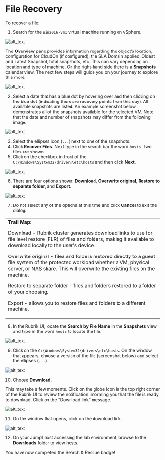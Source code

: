 # File Recovery

To recover a file:

1. Search for the `Win2016-vm1` virtual machine running on vSphere.

![alt_text](images/image19.png "image_tooltip")

   The **Overview** pane provides information regarding the object’s location, configuration for CloudOn (if configured), the SLA Domain applied, Oldest and Latest Snapshot, total snapshots, etc. This can vary depending on location and type of machine. On the right-hand side there is a **Snapshots** calendar view. The next few steps will guide you on your journey to explore this more.

![alt_text](images/image20.png "image_tooltip")

2. Select a date that has a blue dot by hovering over and then clicking on the blue dot (indicating there are recovery points from this day). All available snapshots are listed. An example screenshot below demonstrates all of the snapshots available for the selected VM. Note that the date and number of snapshots may differ from the following image.

![alt_text](images/image21.png "image_tooltip")

3. Select the ellipses icon (`...`) next to one of the snapshots.
4. Click **Recover Files**. Next type in the search bar the word `hosts`. Two files are shown.
5. Click on the checkbox in front of the `C:\Windows\System32\drivers\etc\hosts` and then click **Next**.

![alt_text](images/image22.png "image_tooltip")

6. There are four options shown: **Download**, **Overwrite original**, **Restore to separate folder**, and **Export**.

![alt_text](images/image23.png "image_tooltip")

7. Do not select any of the options at this time and click **Cancel** to exit the dialog.

<table>
  <tr>
   <td><strong>Trail Map:</strong>

Download - Rubrik cluster generates download links to use for file level restore (FLR) of files and folders, making it available to download locally to the user's device.

Overwrite original - files and folders restored directly to a guest file system of the protected workload whether a VM, physical server, or NAS share. This will overwrite the existing files on the machine.

Restore to separate folder - files and folders restored to a folder of your choosing.

Export - allows you to restore files and folders to a different machine.
   </td>
  </tr>
</table>

8. In the Rubrik UI, locate the **Search by File Name** in the **Snapshots** view and type in the word `hosts` to locate the file.

![alt_text](images/image24.png "image_tooltip")

9. Click on the `C:\Windows\System32\drivers\etc\hosts`. On the window that appears, choose a version of the file (screenshot below) and select the ellipses (`...`).

![alt_text](images/image25.png "image_tooltip")

10. Choose **Download**.

   This may take a few moments. Click on the globe icon in the top right corner of the Rubrik UI to review the notification informing you that the file is ready to download. Click on the “Download link” message.

![alt_text](images/image26.png "image_tooltip")

11. On the window that opens, click on the download link.

![alt_text](images/image27.png "image_tooltip")

12. On your Jump1 host accessing the lab environment, browse to the **Downloads** folder to view hosts.

You have now completed the Search & Rescue badge!